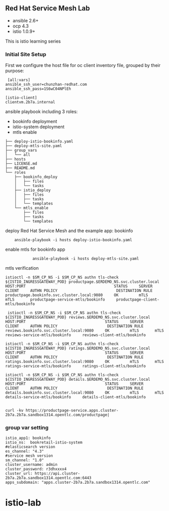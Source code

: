 Red Hat Service Mesh Lab 
-----------------------------------------------------------------------------

- ansible 2.6+
- ocp 4.3
- istio 1.0.9+

This is istio learning series

### Initial Site Setup

First we configure the host file for oc client 
inventory file, grouped by their purpose:
```
 [all:vars]
ansible_ssh_user=chunzhan-redhat.com
ansible_ssh_pass=1S6wC04NPlEh

[istio-client]
clientvm.2b7a.internal

```
ansible playbook including 3 roles:
- bookinfo deployment
- istio-system deployment
- mtls enable

```
├── deploy-istio-bookinfo.yaml
├── deploy-mtls-site.yaml
├── group_vars
│   └── all
├── hosts
├── LICENSE.md
├── README.md
└── roles
    ├── bookinfo_deploy
    │   ├── files
    │   └── tasks
    ├── istio_deploy
    │   ├── files
    │   ├── tasks
    │   └── templates
    └── mtls_enable
        ├── files
        ├── tasks
        └── templates

```
deploy Red Hat Service Mesh and the example app: bookinfo 

		ansible-playbook -i hosts deploy-istio-bookinfo.yaml

enable mtls for bookinfo app

                ansible-playbook -i hosts deploy-mtls-site.yaml

mtls verification 
```
istioctl -n $SM_CP_NS -i $SM_CP_NS authn tls-check ${ISTIO_INGRESSGATEWAY_POD} productpage.$ERDEMO_NS.svc.cluster.local
HOST:PORT                                       STATUS     SERVER     CLIENT     AUTHN POLICY                          DESTINATION RULE
productpage.bookinfo.svc.cluster.local:9080     OK         mTLS       mTLS       productpage-service-mtls/bookinfo     productpage-client-mtls/bookinfo

 istioctl -n $SM_CP_NS -i $SM_CP_NS authn tls-check ${ISTIO_INGRESSGATEWAY_POD} reviews.$ERDEMO_NS.svc.cluster.local
HOST:PORT                                   STATUS     SERVER     CLIENT     AUTHN POLICY                      DESTINATION RULE
reviews.bookinfo.svc.cluster.local:9080     OK         mTLS       mTLS       reviews-service-mtls/bookinfo     reviews-client-mtls/bookinfo

istioctl -n $SM_CP_NS -i $SM_CP_NS authn tls-check ${ISTIO_INGRESSGATEWAY_POD} ratings.$ERDEMO_NS.svc.cluster.local
HOST:PORT                                   STATUS     SERVER     CLIENT     AUTHN POLICY                      DESTINATION RULE
ratings.bookinfo.svc.cluster.local:9080     OK         mTLS       mTLS       ratings-service-mtls/bookinfo     ratings-client-mtls/bookinfo

istioctl -n $SM_CP_NS -i $SM_CP_NS authn tls-check ${ISTIO_INGRESSGATEWAY_POD} details.$ERDEMO_NS.svc.cluster.local
HOST:PORT                                   STATUS     SERVER     CLIENT     AUTHN POLICY                      DESTINATION RULE
details.bookinfo.svc.cluster.local:9080     OK         mTLS       mTLS       details-service-mtls/bookinfo     details-client-mtls/bookinfo


curl -kv https://productpage-service.apps.cluster-2b7a.2b7a.sandbox1314.opentlc.com/productpage|

```
### group var setting 

```
istio_app1: bookinfo
istio_ns:  bookretail-istio-system
#elasticsearch version
es_channel: "4.3"
#service mesh version
sm_channel: "1.0"
cluster_username: admin
cluster_password: r3dhxxxx4
cluster_url: https://api.cluster-2b7a.2b7a.sandbox1314.opentlc.com:6443
apps_subdomain: "apps.cluster-2b7a.2b7a.sandbox1314.opentlc.com"

```
# istio-lab
